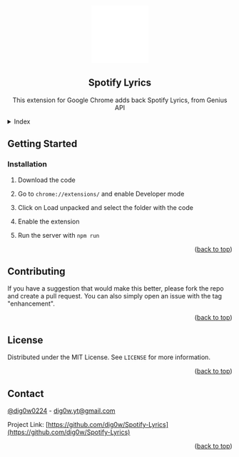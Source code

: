<!-- PROJECT LOGO -->
<br />
<div align="center">
  <img src=icons/logo_128x.png>
  <h2 align="center">Spotify Lyrics</h2>

  <p align="center">
    This extension for Google Chrome adds back Spotify Lyrics, from Genius API
  </p>
</div>



<!-- Index -->
<details>
  <summary>Index</summary>
  <ol>
    <li>
      <a href="#getting-started">Getting Started</a>
      <ul>
        <li><a href="#installation">Installation</a></li>
      </ul>
    </li>
    <li><a href="#contributing">Contributing</a></li>
    <li><a href="#license">License</a></li>
    <li><a href="#contact">Contact</a></li>
  </ol>
</details>


<!-- GETTING STARTED -->
## Getting Started

### Installation

1. Download the code

2. Go to `chrome://extensions/` and enable Developer mode

3. Click on Load unpacked and select the folder with the code

4. Enable the extension

5. Run the server with `npm run`

<p align="right">(<a href="#readme-top">back to top</a>)</p>



<!-- CONTRIBUTING -->
## Contributing

If you have a suggestion that would make this better, please fork the repo and create a pull request. You can also simply open an issue with the tag "enhancement".

<p align="right">(<a href="#readme-top">back to top</a>)</p>



<!-- LICENSE -->
## License

Distributed under the MIT License. See `LICENSE` for more information.

<p align="right">(<a href="#readme-top">back to top</a>)</p>



<!-- CONTACT -->
## Contact

[@dig0w0224](https://twitter.com/dig0w0224) - dig0w.yt@gmail.com

Project Link: [https://github.com/dig0w/Spotify-Lyrics](https://github.com/dig0w/Spotify-Lyrics)

<p align="right">(<a href="#readme-top">back to top</a>)</p>
